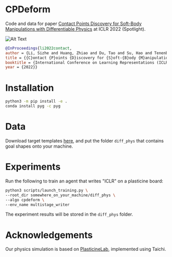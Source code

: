 # CPDeform
Code and data for paper [Contact Points Discovery for Soft-Body Manipulations with Differentiable Physics](https://lester0866.github.io/publication/contact_points_discovery_iclr2022/) at ICLR 2022 (Spotlight).

![Alt Text](https://github.com/lester0866/CPDeform/blob/main/demo/writer_demo.gif)

```bibtex
@InProceedings{li2022contact,
author = {Li, Sizhe and Huang, Zhiao and Du, Tao and Su, Hao and Tenenbaum, Joshua and Gan, Chuang},
title = {{C}ontact {P}oints {D}iscovery for {S}oft-{B}ody {M}anipulations with {D}ifferentiable {P}hysics},
booktitle = {International Conference on Learning Representations (ICLR)},
year = {2022}}
```

# Installation

```bash
python3 -m pip install -e .
conda install pyg -c pyg
```

# Data

Download target templates [here](https://drive.google.com/drive/folders/1Ym7XA-1_W1XZ9c0n8jJq04bpVbH2qTF8?usp=sharing),
and put the folder `diff_phys` that contains goal shapes onto your machine.

# Experiments

Run the following to train an agent that writes "ICLR" on a plasticine board:

```bash
python3 scripts/launch_training.py \
--root_dir somewhere_on_your_machine/diff_phys \
--algo cpdeform \ 
--env_name multistage_writer
```

The experiment results will be stored in the `diff_phys` folder. 

# Acknowledgements

Our physics simulation is based on [PlasticineLab](https://github.com/hzaskywalker/PlasticineLab), implemented using Taichi.
